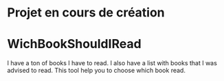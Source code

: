 # Projet en cours de création

# WichBookShouldIRead

I have a ton of books I have to read. I also have a list with books that I was advised to read. This tool help you to choose which book read.
